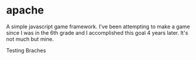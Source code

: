 # apache
A simple javascript game framework. I've been attempting to make a game since I was in the 6th grade and I accomplished this goal 4 years later. It's not much but mine.

Testing Braches